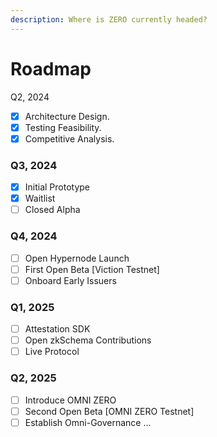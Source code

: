 ```yaml
---
description: Where is ZERO currently headed?
---
```


# Roadmap

Q2, 2024

* [x] Architecture Design.
* [x] Testing Feasibility.
* [x] Competitive Analysis.

### Q3, 2024

* [x] Initial Prototype
* [x] Waitlist
* [ ] Closed Alpha

### Q4, 2024

* [ ] Open Hypernode Launch
* [ ] First Open Beta \[Viction Testnet]
* [ ] Onboard Early Issuers

### Q1, 2025

* [ ] Attestation SDK
* [ ] Open zkSchema Contributions
* [ ] Live Protocol

### Q2, 2025

* [ ] Introduce OMNI ZERO
* [ ] Second Open Beta \[OMNI ZERO Testnet]
* [ ] Establish Omni-Governance ...
